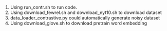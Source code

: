 1. Using run_contr.sh to run code.
2. Using download_fewrel.sh and download_nyt10.sh to download dataset
3. data_loader_contrastive.py could automatically generate noisy dataset
4. Using download_glove.sh to download pretrain word embedding
